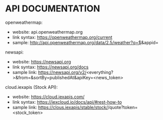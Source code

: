 # API DOCUMENTATION
openweathermap:
 - website: api.openweathermap.org
 - link syntax: https://openweathermap.org/current 
 - sample: http://api.openweathermap.org/data/2.5/weather?q=$<CITY>&appid=<TOKEN> 

newsapi:
 - website: https://newsapi.org
 - link syntax: https://newsapi.org/docs
 - sample link: https://newsapi.org/v2/<everything?>&from=<YYYY-MM-DD>&sortBy=publishedAt&apiKey=<news_token>
 
cloud.iexapis (Stock API):
 - website: https://cloud.iexapis.com/
 - link syntax: https://iexcloud.io/docs/api/#rest-how-to
 - sample link: https://clous.iexapis/stable/stock/<TICKER>/quote?token=<stock_token>

